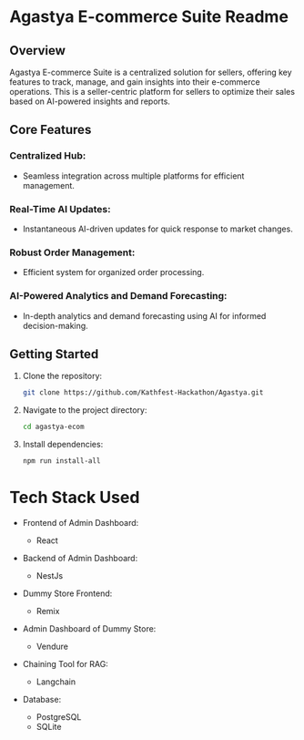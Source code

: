# Agastya E-commerce Suite Readme

## Overview

Agastya E-commerce Suite is a centralized solution for sellers, offering key features to track, manage, and gain insights into their e-commerce operations. This is a seller-centric platform for sellers to optimize their sales based on AI-powered insights and reports.


## Core Features

### Centralized Hub:

- Seamless integration across multiple platforms for efficient management.

### Real-Time AI Updates:

- Instantaneous AI-driven updates for quick response to market changes.

### Robust Order Management:

- Efficient system for organized order processing.

### AI-Powered Analytics and Demand Forecasting:

- In-depth analytics and demand forecasting using AI for informed decision-making.

## Getting Started

1. Clone the repository:

    ```bash
    git clone https://github.com/Kathfest-Hackathon/Agastya.git
    ```

2. Navigate to the project directory:

    ```bash
    cd agastya-ecom
    ```

3. Install dependencies:

    ```bash
    npm run install-all
    ```
# Tech Stack Used

- Frontend of Admin Dashboard:
  - React

- Backend of Admin Dashboard:
  - NestJs

- Dummy Store Frontend:
  - Remix

- Admin Dashboard of Dummy Store:
  - Vendure

- Chaining Tool for RAG:
  - Langchain

- Database:
  - PostgreSQL
  - SQLite
    

